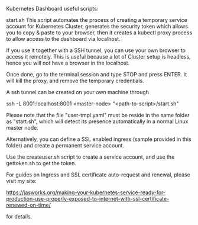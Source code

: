 Kubernetes Dashboard useful scripts:

start.sh
This script automates the process of creating a temporary service account for Kubernetes Cluster, generates the security token which allows you to copy & paste to your browser, then it creates a kubectl proxy process to allow access to the dashboard via localhost.

If you use it together with a SSH tunnel, you can use your own browser to access it remotely. This is useful because a lot of Cluster setup is headless, hence you will not have a browser in the localhost.

Once done, go to the terminal session and type STOP and press ENTER. It will kill the proxy, and remove the temporary credentials.

A ssh tunnel can be created on your own machine through

ssh -L 8001:localhost:8001 \<master-node\> "\<path-to-script\>/start.sh"
  
Please note that the file "user-tmpl.yaml" must be reside in the same folder as "start.sh", which will detect its presence automatically in a normal Linux master node.

Alternatively, you can define a SSL enabled ingress (sample provided in this folder) and create a permanent service account.

Use the createuser.sh script to create a service account, and use the gettoken.sh to get the token.

For guides on Ingress and SSL certificate auto-request and renewal, please visit my site:

https://jasworks.org/making-your-kubernetes-service-ready-for-production-use-properly-exposed-to-internet-with-ssl-certificate-renewed-on-time/

for details.
